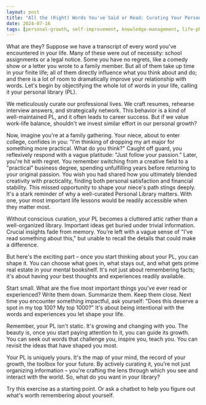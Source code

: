 ```yaml
---
layout: post
title: "All the (Right) Words You've Said or Read: Curating Your Personal Library"
date: 2024-07-16
tags: [personal-growth, self-improvement, knowledge-management, life-philosophy]
---
```


What are they? Suppose we have a transcript of every word you've encountered in your life. Many of these were out of necessity: school assignments or a legal notice. Some you have no regrets, like a comedy show or a letter you wrote to a family member. But all of them take up time in your finite life; all of them directly influence what you think about and do; and there is a lot of room to dramatically improve your relationship with words. Let's begin by objectifying the whole lot of words in your life, calling it your personal library (PL).

We meticulously curate our professional lives. We craft resumes, rehearse interview answers, and strategically network. This behavior is a kind of well-maintained PL, and it often leads to career success. But if we value work-life balance, shouldn't we invest similar effort in our personal growth?

Now, imagine you're at a family gathering. Your niece, about to enter college, confides in you: "I'm thinking of dropping my art major for something more practical. What do you think?" Caught off guard, you reflexively respond with a vague platitude: "Just follow your passion." Later, you're hit with regret. You remember switching from a creative field to a "practical" business degree, spending unfulfilling years before returning to your original passion. You wish you had shared how you ultimately blended creativity with practicality, finding both personal satisfaction and financial stability. This missed opportunity to shape your niece's path stings deeply. It's a stark reminder of why a well-curated Personal Library matters. With one, your most important life lessons would be readily accessible when they matter most.

Without conscious curation, your PL becomes a cluttered attic rather than a well-organized library. Important ideas get buried under trivial information. Crucial insights fade from memory. You're left with a vague sense of "I've read something about this," but unable to recall the details that could make a difference.

But here's the exciting part – once you start thinking about your PL, you can shape it. You can choose what goes in, what stays out, and what gets prime real estate in your mental bookshelf. It's not just about remembering facts; it's about having your best thoughts and experiences readily available.

Start small. What are the five most important things you've ever read or experienced? Write them down. Summarize them. Keep them close. Next time you encounter something impactful, ask yourself: "Does this deserve a spot in my top 100? My top 1000?" It's about being intentional with the words and experiences you let shape your life.

Remember, your PL isn't static. It's growing and changing with you. The beauty is, once you start paying attention to it, you can guide its growth. You can seek out words that challenge you, inspire you, teach you. You can revisit the ideas that have shaped you most.

Your PL is uniquely yours. It's the map of your mind, the record of your growth, the toolbox for your future. By actively curating it, you're not just organizing information – you're crafting the lens through which you see and interact with the world. So, what do you want in your library?

Try this exercise as a starting point. Or ask a chatbot to help you figure out what's worth remembering about yourself.
